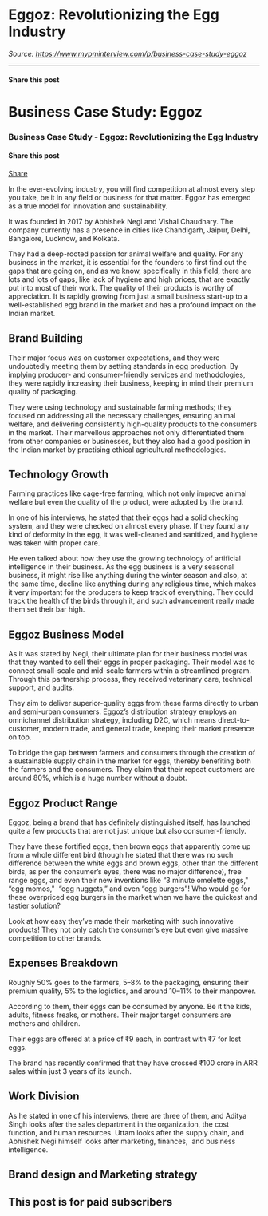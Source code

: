 # Eggoz: Revolutionizing the Egg Industry

*Source: https://www.mypminterview.com/p/business-case-study-eggoz*

---

#### Share this post

# Business Case Study: Eggoz

### Business Case Study - Eggoz: Revolutionizing the Egg Industry

#### Share this post

[Share](https://www.mypminterview.com/p/business-case-study-eggoz?utm_source=substack&utm_medium=email&utm_content=share&action=share)



In the ever-evolving industry, you will find competition at almost every step you take, be it in any field or business for that matter. Eggoz has emerged as a true model for innovation and sustainability.

It was founded in 2017 by Abhishek Negi and Vishal Chaudhary. The company currently has a presence in cities like Chandigarh, Jaipur, Delhi, Bangalore, Lucknow, and Kolkata.

They had a deep-rooted passion for animal welfare and quality. For any business in the market, it is essential for the founders to first find out the gaps that are going on, and as we know, specifically in this field, there are lots and lots of gaps, like lack of hygiene and high prices, that are exactly put into most of their work. The quality of their products is worthy of appreciation. It is rapidly growing from just a small business start-up to a well-established egg brand in the market and has a profound impact on the Indian market.



## Brand Building

Their major focus was on customer expectations, and they were undoubtedly meeting them by setting standards in egg production. By implying producer- and consumer-friendly services and methodologies, they were rapidly increasing their business, keeping in mind their premium quality of packaging.

They were using technology and sustainable farming methods; they focused on addressing all the necessary challenges, ensuring animal welfare, and delivering consistently high-quality products to the consumers in the market. Their marvellous approaches not only differentiated them from other companies or businesses, but they also had a good position in the Indian market by practising ethical agricultural methodologies.



## Technology Growth

Farming practices like cage-free farming, which not only improve animal welfare but even the quality of the product, were adopted by the brand.

In one of his interviews, he stated that their eggs had a solid checking system, and they were checked on almost every phase. If they found any kind of deformity in the egg, it was well-cleaned and sanitized, and hygiene was taken with proper care.

He even talked about how they use the growing technology of artificial intelligence in their business. As the egg business is a very seasonal business, it might rise like anything during the winter season and also, at the same time, decline like anything during any religious time, which makes it very important for the producers to keep track of everything. They could track the health of the birds through it, and such advancement really made them set their bar high.



## Eggoz Business Model

As it was stated by Negi, their ultimate plan for their business model was that they wanted to sell their eggs in proper packaging. Their model was to connect small-scale and mid-scale farmers within a streamlined program. Through this partnership process, they received veterinary care, technical support, and audits.

They aim to deliver superior-quality eggs from these farms directly to urban and semi-urban consumers. Eggoz’s distribution strategy employs an omnichannel distribution strategy, including D2C, which means direct-to-customer, modern trade, and general trade, keeping their market presence on top.

To bridge the gap between farmers and consumers through the creation of a sustainable supply chain in the market for eggs, thereby benefiting both the farmers and the consumers. They claim that their repeat customers are around 80%, which is a huge number without a doubt.



## Eggoz Product Range

Eggoz, being a brand that has definitely distinguished itself, has launched quite a few products that are not just unique but also consumer-friendly.

They have these fortified eggs, then brown eggs that apparently come up from a whole different bird (though he stated that there was no such difference between the white eggs and brown eggs, other than the different birds, as per the consumer’s eyes, there was no major difference), free range eggs, and even their new inventions like “3 minute omelette eggs,"  “egg momos,"  “egg nuggets,” and even “egg burgers”! Who would go for these overpriced egg burgers in the market when we have the quickest and tastier solution?

Look at how easy they’ve made their marketing with such innovative products! They not only catch the consumer’s eye but even give massive competition to other brands.



## Expenses Breakdown

Roughly 50% goes to the farmers, 5–8% to the packaging, ensuring their premium quality, 5% to the logistics, and around 10–11% to their manpower.

According to them, their eggs can be consumed by anyone. Be it the kids, adults, fitness freaks, or mothers. Their major target consumers are mothers and children.

Their eggs are offered at a price of ₹9 each, in contrast with ₹7 for lost eggs.

The brand has recently confirmed that they have crossed ₹100 crore in ARR sales within just 3 years of its launch.



## Work Division

As he stated in one of his interviews, there are three of them, and Aditya Singh looks after the sales department in the organization, the cost function, and human resources. Uttam looks after the supply chain, and Abhishek Negi himself looks after marketing, finances,  and business intelligence.



## Brand design and Marketing strategy

## This post is for paid subscribers

